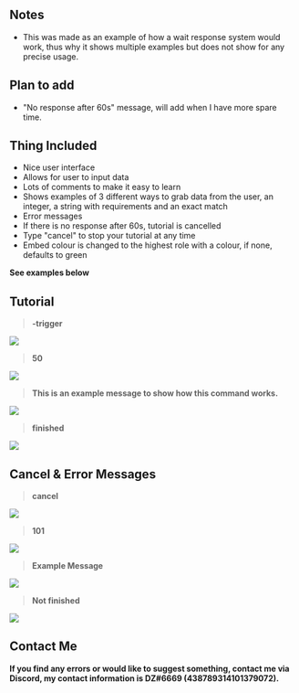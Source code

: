 ## Notes
- This was made as an example of how a wait response system would work, thus why it shows multiple examples but does not show for any precise usage.

## Plan to add
- "No response after 60s" message, will add when I have more spare time.
## Thing Included
- Nice user interface
- Allows for user to input data
- Lots of comments to make it easy to learn
- Shows examples of 3 different ways to grab data from the user, an integer, a string with requirements and an exact match
- Error messages
- If there is no response after 60s, tutorial is cancelled
- Type "cancel" to stop your tutorial at any time
- Embed colour is changed to the highest role with a colour, if none, defaults to green

**See examples below**

## Tutorial

> **-trigger**

![](https://cdn.discordapp.com/attachments/724940659240337441/741691324851421264/image0.png)

> **50**

![](https://cdn.discordapp.com/attachments/724940659240337441/741691531207114852/image0.png)

> **This is an example message to show how this command works.**

![](https://media.discordapp.net/attachments/724940659240337441/741691785725870200/image0.png)

> **finished**

![](https://cdn.discordapp.com/attachments/724940659240337441/741692174340718592/image0.png)

## Cancel & Error Messages

> **cancel**

![](https://cdn.discordapp.com/attachments/724940659240337441/741692367584755805/image0.png)

> **101**

![](https://cdn.discordapp.com/attachments/724940659240337441/741692540440412281/image0.png)

> **Example Message**

![](https://cdn.discordapp.com/attachments/724940659240337441/741692737623162960/image0.png)

> **Not finished**

![](https://cdn.discordapp.com/attachments/724940659240337441/741692955085111296/image0.png)

## Contact Me
**If you find any errors or would like to suggest something, contact me via Discord, my contact information is DZ#6669 (438789314101379072).**
